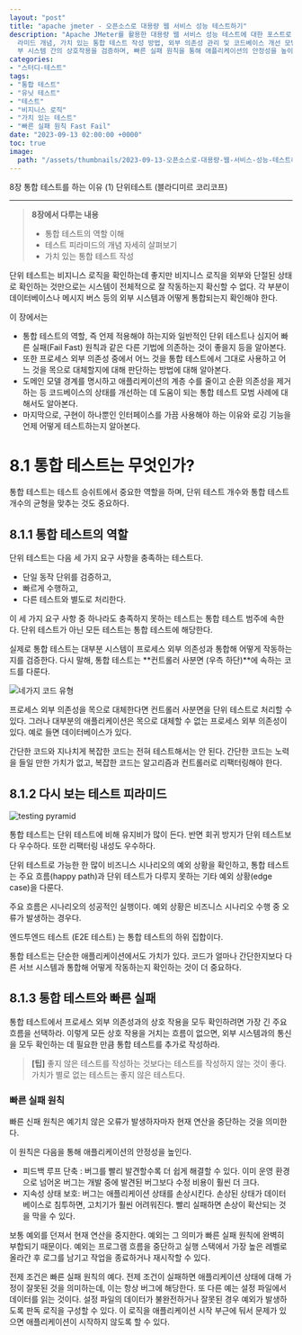 ```yaml
---
layout: "post"
title: "apache jmeter - 오픈소스로 대용량 웹 서비스 성능 테스트하기"
description: "Apache JMeter를 활용한 대용량 웹 서비스 성능 테스트에 대한 포스트로, 통합 테스트의 중요성과 역할, 테스트 피\
  라미드 개념, 가치 있는 통합 테스트 작성 방법, 외부 의존성 관리 및 코드베이스 개선 모범 사례를 다룹니다. 통합 테스트는 비즈니스 로직과 외\
  부 시스템 간의 상호작용을 검증하며, 빠른 실패 원칙을 통해 애플리케이션의 안정성을 높이는 방법을 설명합니다."
categories:
- "스터디-테스트"
tags:
- "통합 테스트"
- "유닛 테스트"
- "테스트"
- "비지니스 로직"
- "가치 있는 테스트"
- "빠른 실패 원칙 Fast Fail"
date: "2023-09-13 02:00:00 +0000"
toc: true
image:
  path: "/assets/thumbnails/2023-09-13-오픈소스로-대용량-웹-서비스-성능-테스트하기.jpg"
---
```


8장 통합 테스트를 하는 이유 (1)
단위테스트 (블라디미르 코리코프)

---

> **8장에서 다루는 내용**
> - 통합 테스트의 역할 이해
> - 테스트 피라미드의 개념 자세히 살펴보기
> - 가치 있는 통합 테스트 작성

단위 테스트는 비지니스 로직을 확인하는데 좋지만
비지니스 로직을 외부와 단절된 상태로 확인하는 것만으로는 시스템이 전체적으로 잘 작동하는지 확신할 수 없다.
각 부분이 데이터베이스나 메시지 버스 등의 외부 시스템과 어떻게 통합되는지 확인해야 한다.

이 장에서는
- 통합 테스트의 역할, 즉 언제 적용해야 하는지와 일반적인 단위 테스트나 심지어 빠른 실패(Fail Fast) 원칙과 같은 다른 기법에 의존하는 것이 좋을지 등을 알아본다.
- 또한 프로세스 외부 의존성 중에서 어느 것을 통합 테스트에서 그대로 사용하고 어느 것을 목으로 대체할지에 대해 판단하는 방법에 대해 알아본다.
- 도메인 모델 경계를 명시하고 애플리케이션의 계층 수를 줄이고 순환 의존성을 제거하는 등 코드베이스의 상태를 개선하는 데 도움이 되는 통합 테스트 모범 사례에 대해서도 알아본다.
- 마지막으로, 구현이 하나뿐인 인터페이스를 가끔 사용해야 하는 이유와 로깅 기능을 언제 어떻게 테스트하는지 알아본다.

# 8.1 통합 테스트는 무엇인가?
통합 테스트는 테스트 승쉬트에서 중요한 역할을 하며, 단위 테스트 개수와 통합 테스트 개수의 균형을 맞추는 것도 중요하다.

## 8.1.1 통합 테스트의 역할
단위 테스트는 다음 세 가지 요구 사항을 충족하는 테스트다.
- 단일 동작 단위를 검증하고,
- 빠르게 수행하고,
- 다른 테스트와 별도로 처리한다.

이 세 가지 요구 사항 중 하나라도 충족하지 못하는 테스트는 통합 테스트 범주에 속한다.
단위 테스트가 아닌 모든 테스트는 통합 테스트에 해당한다.

실제로 통합 테스트는 대부분 시스템이 프로세스 외부 의존성과 통합해 어떻게 작동하는지를 검증한다.
다시 말해, 통합 테스트는 **컨트롤러 사분면 (우측 하단)**에 속하는 코드를 다룬다.

![네가지 코드 유형](/assets/images/2023-09-13-8장-통합-테스트를-하는-이유-1/image1.png)

프로세스 외부 의존성을 목으로 대체한다면 컨트롤러 사분면을 단위 테스트로 처리할 수 있다.
그러나 대부분의 애플리케이션은 목으로 대체할 수 없는 프로세스 외부 의존성이 있다. 예로 들면 데이터베이스가 있다.

간단한 코드와 지나치게 복잡한 코드는 전혀 테스트해서는 안 된다.
간단한 코드는 노력을 들일 만한 가치가 없고, 복잡한 코드는 알고리즘과 컨트롤러로 리팩터링해야 한다.

## 8.1.2 다시 보는 테스트 피라미드
![testing pyramid](/assets/images/2023-09-13-8장-통합-테스트를-하는-이유-1/image2.png)

통합 테스트는 단위 테스트에 비해 유지비가 많이 든다.
반면 회귀 방지가 단위 테스트보다 우수하다. 또한 리팩터링 내성도 우수하다.

단위 테스트로 가능한 한 많이 비즈니스 시나리오의 예외 상황을 확인하고, 통합 테스트는 주요 흐름(happy path)과 단위 테스트가 다루지 못하는 기타 예외 상황(edge case)을 다룬다.

주요 흐름은 시나리오의 성공적인 실행이다.
예외 상황은 비즈니스 시나리오 수행 중 오류가 발생하는 경우다.

엔드투엔드 테스트 (E2E 테스트) 는 통합 테스트의 하위 집합이다.

통합 테스트는 단순한 애플리케이션에서도 가치가 있다. 코드가 얼마나 간단한지보다 다른 서브 시스템과 통합해 어떻게 작동하는지 확인하는 것이 더 중요하다.

## 8.1.3 통합 테스트와 빠른 실패
통합 테스트에서 프로세스 외부 의존성과의 상호 작용을 모두 확인하려면 가장 긴 주요 흐름을 선택하라. 이렇게 모든 상호 작용을 거치는 흐름이 없으면, 외부 시스템과의 통신을 모두 확인하는 데 필요한 만큼 통합 테스트를 추가로 작성하라.

> **[팁]** 좋지 않은 테스트를 작성하는 것보다는 테스트를 작성하지 않는 것이 좋다. 가치가 별로 없는 테스트는 좋지 않은 테스트다.

### 빠른 실패 원칙
빠른 신패 원칙은 예기치 않은 오류가 발생하자마자 현재 연산을 중단하는 것을 의미한다.

이 원칙은 다음을 통해 애플리케이션의 안정성을 높인다.
- 피드백 루프 단축 : 버그를 빨리 발견할수록 더 쉽게 해결할 수 있다. 이미 운영 환경으로 넘어온 버그는 개발 중에 발견된 버그보다 수정 비용이 훨씬 더 크다.
- 지속성 상태 보호: 버그는 애플리케이션 상태를 손상시킨다. 손상된 상태가 데이터베이스로 침투하면, 고치기가 훨씬 어려워진다. 빨리 실패하면 손상이 확산되는 것을 막을 수 있다.

보통 예외를 던져서 현재 연산을 중지한다. 예외는 그 의미가 빠른 실패 원칙에 완벽히 부합되기 때문이다. 예외는 프로그램 흐름을 중단하고 실행 스택에서 가장 높은 레벨로 올라간 후 로그를 남기고 작업을 종료하거나 재시작할 수 있다.

전제 조건은 빠른 실패 원칙의 예다. 전제 조건이 실패하면 애플리케이션 상태에 대해 가정이 잘못된 것을 의미하는데, 이는 항상 버그에 해당한다. 또 다른 예는 설정 파일에서 데이터를 읽는 것이다. 설정 파일의 데이터가 불완전하거나 잘못된 경우 예외가 발생하도록 판독 로직을 구성할 수 있다. 이 로직을 애플리케이션 시작 부근에 둬서 문제가 있으면 애플리케이션이 시작하지 않도록 할 수 있다.
